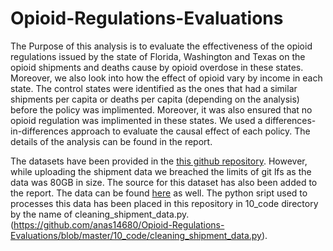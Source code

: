 # Opioid-Regulations-Evaluations

The Purpose of this analysis is to evaluate the effectiveness of the opioid regulations issued by the state of Florida, Washington and Texas on the opioid shipments and deaths cause by opioid overdose in these states. Moreover, we also look into how the effect of opioid vary by income in each state. The control states were identified as the ones that had a similar shipments per capita or deaths per capita (depending on the analysis) before the policy was implimented. Moreover, it was also ensured that no opioid regulation was implimented in these states. We used a differences-in-differences approach to evaluate the causal effect of each policy. 
The details of the analysis can be found in the report. 

The datasets have been provided in the [this github repository](https://github.com/anas14680/Opioid-Regulations-Evaluations/tree/master/00_source_data). However, while uploading the shipment data we breached the limits of git lfs as the data was 80GB in size. The source for this dataset has also been added to the report. The data can be found [here](https://www.washingtonpost.com/national/2019/07/18/how-download-use-dea-pain-pills-database/) as well.
The python sript used to processes this data has been placed in this repository in 10_code directory by the name of cleaning_shipment_data.py.  (https://github.com/anas14680/Opioid-Regulations-Evaluations/blob/master/10_code/cleaning_shipment_data.py). 
